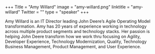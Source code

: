 +++
Title = "Amy Willard"
image = "amy-willard.png"
linktitle = "amy-willard"
Twitter = ""
type = "speaker"
+++

Amy Willard is an IT Director leading John Deere’s Agile Operating Model transformation. Amy has 20 years of experience working in technology across multiple product segments and technology stacks. Her passion is helping John Deere transform how we work thru focusing on Agility, Developer Experience, Technology Modernization, Quality, Technology Business Management, Product Management, and User Experience.
